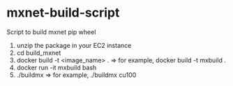 # mxnet-build-script
Script to build mxnet pip wheel


1. unzip the package in your EC2 instance
2. cd build_mxnet
3. docker build -t <image_name> .  => for example, docker build -t mxbuild .
4. docker run -it mxbuild bash
5. ./buildmx <flavor> => for example, ./buildmx cu100
